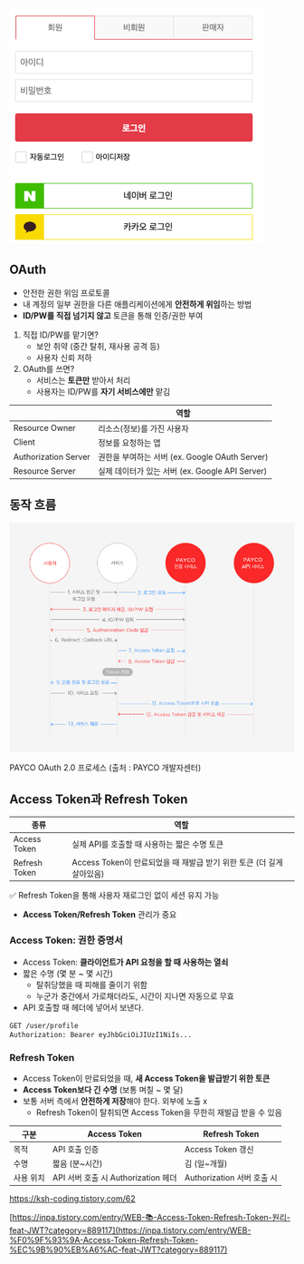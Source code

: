 ![](/Web/img/web_oauth_1.png)

## OAuth

- 안전한 권한 위임 프로토콜
- 내 계정의 일부 권한을 다른 애플리케이션에게 **안전하게 위임**하는 방법
- **ID/PW를 직접 넘기지 않고** 토큰을 통해 인증/권한 부여

1. 직접 ID/PW를 맡기면?
    - 보안 취약 (중간 탈취, 재사용 공격 등)
    - 사용자 신뢰 저하
2. OAuth를 쓰면?
    - 서비스는 **토큰만** 받아서 처리
    - 사용자는 ID/PW를 **자기 서비스에만** 맡김

|  | 역할 |
| --- | --- |
| Resource Owner | 리소스(정보)를 가진 사용자 |
| Client | 정보를 요청하는 앱 |
| Authorization Server | 권한을 부여하는 서버 (ex. Google OAuth Server) |
| Resource Server | 실제 데이터가 있는 서버 (ex. Google API Server) |

## 동작 흐름

![](/Web/img/web_oauth_2.png)

PAYCO OAuth 2.0 프로세스 (출처 : PAYCO 개발자센터)

## Access Token과 Refresh Token

| 종류 | 역할 |
| --- | --- |
| Access Token | 실제 API를 호출할 때 사용하는 짧은 수명 토큰 |
| Refresh Token | Access Token이 만료되었을 때 재발급 받기 위한 토큰 (더 길게 살아있음) |

✅ Refresh Token을 통해 사용자 재로그인 없이 세션 유지 가능

- **Access Token/Refresh Token** 관리가 중요

### Access Token: 권한 증명서

- Access Token: **클라이언트가 API 요청을 할 때 사용하는 열쇠**
- 짧은 수명 (몇 분 ~ 몇 시간)
    - 탈취당했을 때 피해를 줄이기 위함
    - 누군가 중간에서 가로채더라도, 시간이 지나면 자동으로 무효
- API 호출할 때 헤더에 넣어서 보낸다.

```
GET /user/profile
Authorization: Bearer eyJhbGciOiJIUzI1NiIs...
```

### Refresh Token
- Access Token이 만료되었을 때, **새 Access Token을 발급받기 위한 토큰**
- **Access Token보다 긴 수명** (보통 며칠 ~ 몇 달)
- 보통 서버 측에서 **안전하게 저장**해야 한다. 외부에 노출 x
    - Refresh Token이 탈취되면 Access Token을 무한히 재발급 받을 수 있음

| 구분 | Access Token | Refresh Token |
| --- | --- | --- |
| 목적 | API 호출 인증 | Access Token 갱신 |
| 수명 | 짧음 (분~시간) | 김 (일~개월) |
| 사용 위치 | API 서버 호출 시 Authorization 헤더 | Authorization 서버 호출 시 |


https://ksh-coding.tistory.com/62

[https://inpa.tistory.com/entry/WEB-📚-Access-Token-Refresh-Token-원리-feat-JWT?category=889117](https://inpa.tistory.com/entry/WEB-%F0%9F%93%9A-Access-Token-Refresh-Token-%EC%9B%90%EB%A6%AC-feat-JWT?category=889117)